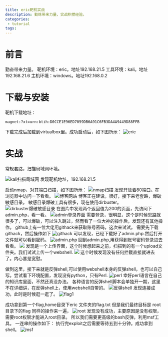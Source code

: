 ```yaml
---
title: eric靶机实战
description: 勤练带来力量，实战积攒经验。
categories:
 - tutorial
tags:
---
```

# 前言
勤奋带来力量。
靶机环境：eric。地址192.168.21.5
工具环境：kali。地址192.168.21.6
主机环境：windows。地址192.168.0.2
# 下载与安装
靶机下载地址：

```
magnet:?xt=urn:btih:D0CCE1E96ED7059DB6A91C6FB3DA4A9449D88FFB
```
下载完成后加载到virtualbox里。成功启动后，如下图所示：
![eric](https://github.com/crazypyy/crazypyy.github.io/blob/master/images/ericbajishizhan/eric1.png?raw=true)

# 实战
常规套路，扫描局域网环境。

![kali扫描局域网](https://github.com/crazypyy/crazypyy.github.io/blob/master/images/ericbajishizhan/kali1.png?raw=true)
发现靶机地址，192.168.21.5

启动nmap，对其端口扫描，如下图所示：
![nmap扫描](https://github.com/crazypyy/crazypyy.github.io/blob/master/images/ericbajishizhan/kali2.png?raw=true)
发现开放着80端口。在浏览器中访问一下看看。
![博客网站](https://github.com/crazypyy/crazypyy.github.io/blob/master/images/ericbajishizhan/kali3.png?raw=true)
博客正在建设。很好，接下来老套路，爆破敏感目录。
敏感目录爆破工具有很多，现在使用dirbuster。
![dirbuster爆破敏感目录](https://github.com/crazypyy/crazypyy.github.io/blob/master/images/ericbajishizhan/kali4.png?raw=true)
在图片中发现两个返回值为200的页面，先访问下admin.php，看一看。
![admin登录界面](https://github.com/crazypyy/crazypyy.github.io/blob/master/images/ericbajishizhan/kali5.png?raw=true)
需要登录，很明显，这个是时候思路就很多了，可以爆破，可以注入跳过，然而看了一位大神的操作后，发现还有其他操作。
github上有一位大佬用githack来获取账号密码，这次来试试。
需要先下载githack，然后操作如下
![githack](https://github.com/crazypyy/crazypyy.github.io/blob/master/images/ericbajishizhan/kali6.png?raw=true)
可以发现，已经下载好了admin.php.然后打开文件就可以看到密码。
![admin.php](https://github.com/crazypyy/crazypyy.github.io/blob/master/images/ericbajishizhan/kali7.png?raw=true)
回到admin.php,用获得到账号密码登录进去看看。
![](https://github.com/crazypyy/crazypyy.github.io/blob/master/images/ericbajishizhan/kali8.png?raw=true)
发现是一个上传界面，这个时候想起来之前，扫描到的有一个upload文件夹。我们试试上传一个webshell.
![](https://github.com/crazypyy/crazypyy.github.io/blob/master/images/ericbajishizhan/kali9.png?raw=true)
这个时候发现没有任何拦截直接就进去了。内心甚是宽慰。

做到这里，接下来就是反弹shell,可以使用webshell本身的反弹shell，也可以自己写。尝试看下环境配置，发现没有python，只有Perl.
![perl](https://github.com/crazypyy/crazypyy.github.io/blob/master/images/ericbajishizhan/kali10.png?raw=true)
幸好perl语言在自己的知识库里面，不然还真没办法。
各种语言的反弹shell脚本会单独开一期，这里不在详细讲，在反弹shell上，使用webshell自带的。
![反弹shell](https://github.com/crazypyy/crazypyy.github.io/blob/master/images/ericbajishizhan/kali11.png?raw=true)
发现连接成功，此时是时候逛一逛了。
![flag1](https://github.com/crazypyy/crazypyy.github.io/blob/master/images/ericbajishizhan/kali12.png?raw=true)

成功拿到第一个flag,home目录下eric 文件夹的flag.txt 但是我们最终目标是 root目录下的flag
同样的操作来一遍，
![root](https://github.com/crazypyy/crazypyy.github.io/blob/master/images/ericbajishizhan/kali13.png?raw=true)
发现没有成功，主要原因是没有权限，需要root权限才能进入root目录。
所以我们需要更高级的bash反弹，利用msf工具。
一连串的操作如下：
执行完exploit之后需要等待五到十分钟。成功拿到shell。
![msf](https://github.com/crazypyy/crazypyy.github.io/blob/master/images/ericbajishizhan/kali14.png?raw=true)